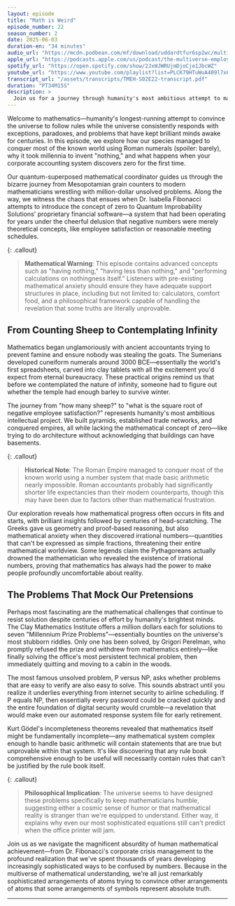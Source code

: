 ```yaml
---
layout: episode
title: "Math is Weird"
episode_number: 22
season_number: 2
date: 2025-06-03
duration-en: "34 minutes"
audio_url: "https://mcdn.podbean.com/mf/download/uddardtfur6sp2wc/multiverse-employee-handbook-s02e22-math-is-weird.mp3"
apple_url: "https://podcasts.apple.com/us/podcast/the-multiverse-employee-handbook/id1764134739"
spotify_url: "https://open.spotify.com/show/2JxWJWRUjmDjoCje1JbcWZ"
youtube_url: "https://www.youtube.com/playlist?list=PLCK79HTuWuA409l7x6iRN_icn0xZFzamp"
transcript_url: "/assets/transcripts/TMEH-S02E22-transcript.pdf"
duration: "PT34M15S"
description: >
  Join us for a journey through humanity's most ambitious attempt to make the universe make sense through strategic symbol arrangement. From civilizations that built pyramids without zero to unsolved problems that mock our mathematical pretensions, discover why numbers are simultaneously our greatest achievement and most persistent source of existential confusion.
---
```


Welcome to mathematics—humanity's longest-running attempt to convince the universe to follow rules while the universe consistently responds with exceptions, paradoxes, and problems that have kept brilliant minds awake for centuries. In this episode, we explore how our species managed to conquer most of the known world using Roman numerals (spoiler: barely), why it took millennia to invent "nothing," and what happens when your corporate accounting system discovers zero for the first time.

Our quantum-superposed mathematical coordinator guides us through the bizarre journey from Mesopotamian grain counters to modern mathematicians wrestling with million-dollar unsolved problems. Along the way, we witness the chaos that ensues when Dr. Isabella Fibonacci attempts to introduce the concept of zero to Quantum Improbability Solutions' proprietary financial software—a system that had been operating for years under the cheerful delusion that negative numbers were merely theoretical concepts, like employee satisfaction or reasonable meeting schedules.

{: .callout}
> **Mathematical Warning**: This episode contains advanced concepts such as "having nothing," "having less than nothing," and "performing calculations on nothingness itself." Listeners with pre-existing mathematical anxiety should ensure they have adequate support structures in place, including but not limited to: calculators, comfort food, and a philosophical framework capable of handling the revelation that some truths are literally unprovable.

## From Counting Sheep to Contemplating Infinity

Mathematics began unglamoriously with ancient accountants trying to prevent famine and ensure nobody was stealing the goats. The Sumerians developed cuneiform numerals around 3000 BCE—essentially the world's first spreadsheets, carved into clay tablets with all the excitement you'd expect from eternal bureaucracy. These practical origins remind us that before we contemplated the nature of infinity, someone had to figure out whether the temple had enough barley to survive winter.

The journey from "how many sheep?" to "what is the square root of negative employee satisfaction?" represents humanity's most ambitious intellectual project. We built pyramids, established trade networks, and conquered empires, all while lacking the mathematical concept of zero—like trying to do architecture without acknowledging that buildings can have basements.

{: .callout}
> **Historical Note**: The Roman Empire managed to conquer most of the known world using a number system that made basic arithmetic nearly impossible. Roman accountants probably had significantly shorter life expectancies than their modern counterparts, though this may have been due to factors other than mathematical frustration.

Our exploration reveals how mathematical progress often occurs in fits and starts, with brilliant insights followed by centuries of head-scratching. The Greeks gave us geometry and proof-based reasoning, but also mathematical anxiety when they discovered irrational numbers—quantities that can't be expressed as simple fractions, threatening their entire mathematical worldview. Some legends claim the Pythagoreans actually drowned the mathematician who revealed the existence of irrational numbers, proving that mathematics has always had the power to make people profoundly uncomfortable about reality.

## The Problems That Mock Our Pretensions

Perhaps most fascinating are the mathematical challenges that continue to resist solution despite centuries of effort by humanity's brightest minds. The Clay Mathematics Institute offers a million dollars each for solutions to seven "Millennium Prize Problems"—essentially bounties on the universe's most stubborn riddles. Only one has been solved, by Grigori Perelman, who promptly refused the prize and withdrew from mathematics entirely—like finally solving the office's most persistent technical problem, then immediately quitting and moving to a cabin in the woods.

The most famous unsolved problem, P versus NP, asks whether problems that are easy to verify are also easy to solve. This sounds abstract until you realize it underlies everything from internet security to airline scheduling. If P equals NP, then essentially every password could be cracked quickly and the entire foundation of digital security would crumble—a revelation that would make even our automated response system file for early retirement.

Kurt Gödel's incompleteness theorems revealed that mathematics itself might be fundamentally incomplete—any mathematical system complex enough to handle basic arithmetic will contain statements that are true but unprovable within that system. It's like discovering that any rule book comprehensive enough to be useful will necessarily contain rules that can't be justified by the rule book itself.

{: .callout}
> **Philosophical Implication**: The universe seems to have designed these problems specifically to keep mathematicians humble, suggesting either a cosmic sense of humor or that mathematical reality is stranger than we're equipped to understand. Either way, it explains why even our most sophisticated equations still can't predict when the office printer will jam.

Join us as we navigate the magnificent absurdity of human mathematical achievement—from Dr. Fibonacci's corporate crisis management to the profound realization that we've spent thousands of years developing increasingly sophisticated ways to be confused by numbers. Because in the multiverse of mathematical understanding, we're all just remarkably sophisticated arrangements of atoms trying to convince other arrangements of atoms that some arrangements of symbols represent absolute truth.

---
